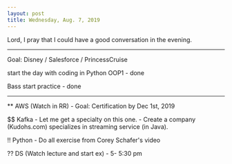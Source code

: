 ```yaml
---
layout: post
title: Wednesday, Aug. 7, 2019
---
```


Lord, I pray that I could have a good conversation in the evening.

-------------------

Goal: Disney / Salesforce / PrincessCruise

start the day with coding in Python OOP1 - done

Bass start practice - done

-------------------

** AWS (Watch in RR) - Goal: Certification by Dec 1st, 2019

$$ Kafka - Let me get a specialty on this one. - Create a company (Kudohs.com) specializes in streaming service (in Java).

!! Python - Do all exercise from Corey Schafer's video

?? DS (Watch lecture and start ex) - 5- 5:30 pm
